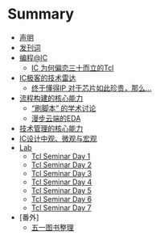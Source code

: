 # Summary

* [声明](../README.md)
* [发刊词](preface.md)
* [编程@IC]()
  * [IC 为何偏恋三十而立的Tcl](ic_love_tcl.md)
* [IC极客的技术雷达]()
  * [终于懂得IP 对于芯片如此珍贵，那么...](ip_for_chip.md)
* [流程构建的核心能力]()
  * [“刷脚本” 的学术讨论](ic_flow_meaning.md)
  * [漫步云端的EDA](eda_in_the_cloud.md)
* [技术管理的核心能力]()
* [IC设计中观、微观与宏观]()
* [Lab](../lab/intro.md)
  * [Tcl Seminar Day 1](../lab/1.1.1.md)
  * [Tcl Seminar Day 2](../lab/1.1.2.md)
  * [Tcl Seminar Day 3](../lab/1.1.3.md)
  * [Tcl Seminar Day 4](../lab/1.1.4.md)
  * [Tcl Seminar Day 5](../lab/1.1.5.md)
  * [Tcl Seminar Day 6](../lab/1.1.6.md)
  * [Tcl Seminar Day 7](../lab/1.1.7.md)
* [番外]
  * [五一图书整理](ic_booklist.md)